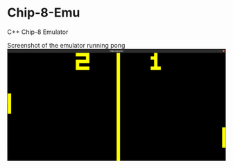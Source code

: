 # Chip-8-Emu
C++ Chip-8 Emulator

Screenshot of the emulator running pong
![](https://raw.githubusercontent.com/PierceMckinnon/Chip8_Emu/main/Screenshot%20from%202021-10-07%2018-46-46.png)
